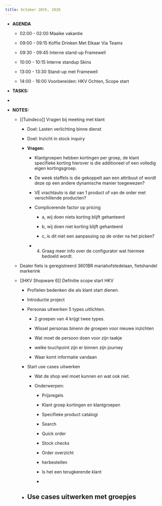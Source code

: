 ```yaml
---
title: October 20th, 2020
---
```


- **AGENDA**
	 - 02:00 - 02:00 Maaike vakantie 

	 - 09:00 - 09:15 Koffie Drinken Met Elkaar Via Teams

	 - 09:30 - 09:45 Interne stand-up Framewell 

	 - 10:00 - 10:15 Interne standup Skins

	 - 13:00 - 13:30 Stand-up met Framewell

	 - 14:00 - 16:00 Voorbereiden: HKV Ochten, Scope start

- **TASKS:**

- 

- **NOTES:**
	 - [[Tuindeco]] Vragen bij meeting met klant 
		 - Doel: Lasten verlichting binne dienst

		 - Doel: Inzicht in stock inquiry

		 - **Vragen:**
			 - Klantgroepen hebben kortingen per groep, de klant specifieke korting hierover is die additioneel of een volledig eigen kortingsgroep.

			 - De week staffels is die gekoppelt aan een attribuut of wordt deze op een andere dynamische manier toegewezen?

			 - VE vrachtauto is dat van 1 product of van de order met verschillende producten?

			 - Complicerende factor op pricing
				 - a, wij doen niets korting blijft gehanteerd

				 - b, wij doen niet korting blijft gehanteerd

				 - c, is dit niet een aanpassing op de order na het picken?

			 - 4. Graag meer info over de configurator wat hiermee bedoeld wordt.

	 - Dealer fiets is geregistreerd 3601BR mariahofstedelaan, fietshandel markerink

	 - [[HKV Shopware 6]] Definitie scope start HKV
		 - Profielen bedenken die als klant start dienen.

		 - Introductie project

		 - Personas uitwerken 5 types uitlichten.
			 - 2 groepen van 4 krijgt twee types.

			 - Wissel personas binenn de groepen voor nieuwe inzichten

			 - Wat moet de persoon doen voor zijn taakje

			 - welke touchpoint zijn er binnen zijn journey

			 - Waar komt informatie vandaan

		 - Start use cases uitwerken
			 - Wat de shop wel moet kunnen en wat ook niet.

			 - Onderwerpen:
				 - Prijsregels

				 - Klant groep kortingen en klantgroepen

				 - Specifieke product catalogi 

				 - Search

				 - Quick order

				 - Stock checks

				 - Order overzicht 

				 - herbestellen

				 - Is het een terugkerende klant 

				 - 

		 - Use cases uitwerken met groepjes
			 - 
